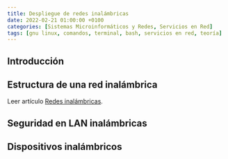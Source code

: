 ```yaml
---
title: Despliegue de redes inalámbricas
date: 2022-02-21 01:00:00 +0100
categories: [Sistemas Microinformáticos y Redes, Servicios en Red]
tags: [gnu linux, comandos, terminal, bash, servicios en red, teoría]
---
```


## Introducción

## Estructura de una red inalámbrica

Leer artículo [Redes inalámbricas](/posts/redes-inalambricas).

## Seguridad en LAN inalámbricas

## Dispositivos inalámbricos